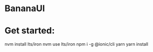 # BananaUI

# Get started:

nvm install lts/iron
nvm use lts/iron
npm i -g @ionic/cli yarn
yarn install